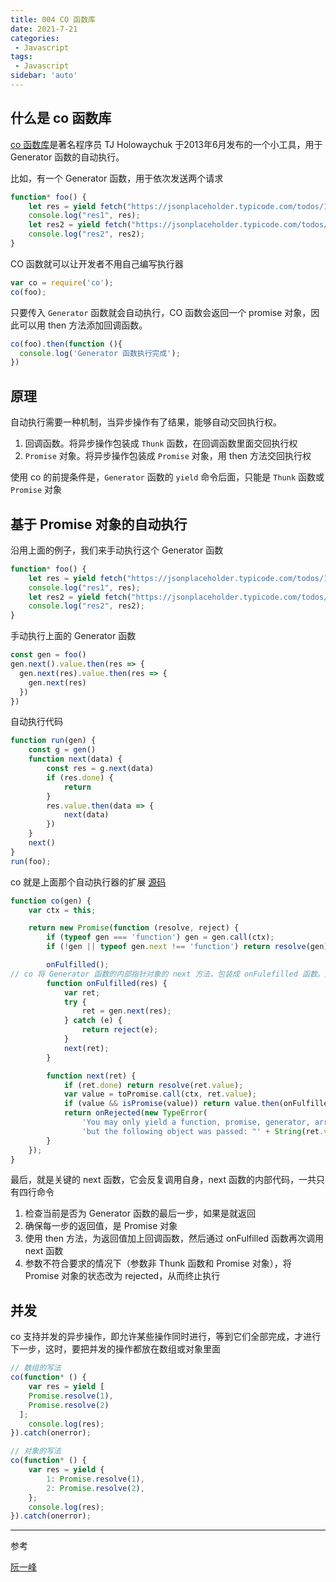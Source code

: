 ```yaml
---
title: 004 CO 函数库
date: 2021-7-21
categories: 
 - Javascript
tags:
 - Javascript
sidebar: 'auto'
---
```


## 什么是 co 函数库

[co 函数库](https://github.com/tj/co)是著名程序员 TJ Holowaychuk 于2013年6月发布的一个小工具，用于 Generator 函数的自动执行。

比如，有一个 Generator 函数，用于依次发送两个请求

```js
function* foo() {
    let res = yield fetch("https://jsonplaceholder.typicode.com/todos/1");
    console.log("res1", res);
    let res2 = yield fetch("https://jsonplaceholder.typicode.com/todos/2");
    console.log("res2", res2);
}
```

CO 函数就可以让开发者不用自己编写执行器

```js
var co = require('co');
co(foo);
```

只要传入 `Generator` 函数就会自动执行，CO 函数会返回一个 promise 对象，因此可以用 then 方法添加回调函数。

```js
co(foo).then(function (){
  console.log('Generator 函数执行完成');
})
```

## 原理

自动执行需要一种机制，当异步操作有了结果，能够自动交回执行权。

1. 回调函数。将异步操作包装成 `Thunk` 函数，在回调函数里面交回执行权
2. `Promise` 对象。将异步操作包装成 `Promise` 对象，用 then 方法交回执行权

使用 co 的前提条件是，`Generator` 函数的 `yield` 命令后面，只能是 `Thunk` 函数或 `Promise` 对象

## 基于 Promise 对象的自动执行

沿用上面的例子，我们来手动执行这个  Generator 函数

```js
function* foo() {
    let res = yield fetch("https://jsonplaceholder.typicode.com/todos/1").then(res => res.json());
    console.log("res1", res);
    let res2 = yield fetch("https://jsonplaceholder.typicode.com/todos/2").then(res => res.json());
    console.log("res2", res2);
}
```

手动执行上面的 Generator 函数

```js
const gen = foo()
gen.next().value.then(res => {
  gen.next(res).value.then(res => {
    gen.next(res)
  })
})
```

自动执行代码

```js
function run(gen) {
    const g = gen()
    function next(data) {
        const res = g.next(data)
        if (res.done) {
            return
        }
        res.value.then(data => {
            next(data)
        })
    }
    next()
}
run(foo); 
```

co 就是上面那个自动执行器的扩展 [源码](https://github.com/tj/co/blob/master/index.js)

```js
function co(gen) {
    var ctx = this;

    return new Promise(function (resolve, reject) {
        if (typeof gen === 'function') gen = gen.call(ctx);
        if (!gen || typeof gen.next !== 'function') return resolve(gen);

        onFulfilled();
// co 将 Generator 函数的内部指针对象的 next 方法，包装成 onFulefilled 函数。这主要是为了能够捕捉抛出的错误
        function onFulfilled(res) {
            var ret;
            try {
                ret = gen.next(res);
            } catch (e) {
                return reject(e);
            }
            next(ret);
        }

        function next(ret) {
            if (ret.done) return resolve(ret.value);
            var value = toPromise.call(ctx, ret.value);
            if (value && isPromise(value)) return value.then(onFulfilled, onRejected);
            return onRejected(new TypeError(
                'You may only yield a function, promise, generator, array, or object, ' +
                'but the following object was passed: "' + String(ret.value) + '"'));
        }
    });
}
```

最后，就是关键的 next 函数，它会反复调用自身，next 函数的内部代码，一共只有四行命令

1. 检查当前是否为 Generator 函数的最后一步，如果是就返回
2. 确保每一步的返回值，是 Promise 对象
3. 使用 then 方法，为返回值加上回调函数，然后通过 onFulfilled 函数再次调用 next 函数
4. 参数不符合要求的情况下（参数非 Thunk 函数和 Promise 对象），将 Promise 对象的状态改为 rejected，从而终止执行

## 并发

co 支持并发的异步操作，即允许某些操作同时进行，等到它们全部完成，才进行下一步，这时，要把并发的操作都放在数组或对象里面

```js
// 数组的写法
co(function* () {
    var res = yield [
    Promise.resolve(1),
    Promise.resolve(2)
  ];
    console.log(res);
}).catch(onerror);

// 对象的写法
co(function* () {
    var res = yield {
        1: Promise.resolve(1),
        2: Promise.resolve(2),
    };
    console.log(res);
}).catch(onerror);
```

---

参考

[阮一峰](https://www.ruanyifeng.com/blog/2015/05/co.html)

